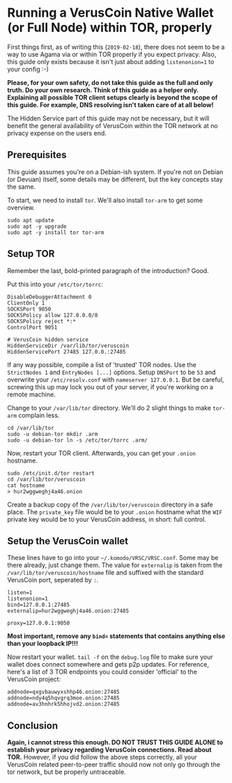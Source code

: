 # Running a VerusCoin Native Wallet (or Full Node) within TOR, properly

First things first, as of writing this (`2019-02-18`), there does not seem to be a way to use Agama via or within TOR properly if you expect privacy. 
Also, this guide only exists because it isn't just about adding `listenonion=1` to your config :-)

**Please, for your own safety, do not take this guide as the full and only truth. Do your own research. Think of this guide as a helper only. Explaining all possible TOR client setups clearly is beyond the scope of this guide. For example, DNS resolving isn't taken care of at all below!**

The Hidden Service part of this guide may not be necessary, but it will benefit the general availability of VerusCoin within the TOR network at no privacy expense on the users end.

## Prerequisites

This guide assumes you're on a Debian-ish system. If you're not on Debian (or Devuan) itself, some details may be different, but the key concepts stay the same.

To start, we need to install `tor`. We'll also install `tor-arm` to get some overview.

```
sudo apt update
sudo apt -y upgrade
sudo apt -y install tor tor-arm
```

## Setup TOR

Remember the last, bold-printed paragraph of the introduction? Good. 

Put this into your `/etc/tor/torrc`: 

```
DisableDebuggerAttachment 0
ClientOnly 1
SOCKSPort 9050
SOCKSPolicy allow 127.0.0.0/8
SOCKSPolicy reject *:*
ControlPort 9051

# VerusCoin hidden service
HiddenServiceDir /var/lib/tor/veruscoin
HiddenServicePort 27485 127.0.0.:27485
```

If any way possible, compile a list of 'trusted' TOR nodes. Use the `StrictNodes 1` and `EntryNodes [...]` options. Setup `DNSPort` to be `53` and overwrite your `/etc/resolv.conf` with `nameserver 127.0.0.1`. But be careful, screwing this up may lock you out of your server, if you're working on a remote machine.

Change to your `/var/lib/tor` directory. We'll do 2 slight things to make `tor-arm` complain less.

```
cd /var/lib/tor
sudo -u debian-tor mkdir .arm
sudo -u debian-tor ln -s /etc/tor/torrc .arm/
```

Now, restart your TOR client. Afterwards, you can get your `.onion` hostname. 

```
sudo /etc/init.d/tor restart
cd /var/lib/tor/veruscoin
cat hostname
> hur2wggweghj4a46.onion
```

Create a backup copy of the `/var/lib/tor/veruscoin` directory in a safe place. The `private_key` file would be to your `.onion` hostname what the `WIF` private key would be to your VerusCoin address, in short: full control.


## Setup the VerusCoin wallet

These lines have to go into your `~/.komodo/VRSC/VRSC.conf`. Some may be there already, just change them. The value for `externalip` is taken from the `/var/lib/tor/veruscoin/hostname` file and suffixed with the standard VerusCoin port, seperated by `:`.

```
listen=1
listenonion=1
bind=127.0.0.1:27485
externalip=hur2wggweghj4a46.onion:27485

proxy=127.0.0.1:9050
```

**Most important, remove any `bind=` statements that contains anything else than your loopback IP!!!**

Now restart your wallet. `tail -f` on the `debug.log` file to make sure your wallet does connect somewhere and gets p2p updates. For reference, here's a list of 3 TOR endpoints you could consider 'official' to the VerusCoin project: 

```
addnode=qxgvbauwyxshhp46.onion:27485
addnode=ndy4q5hqvgrq3moe.onion:27485
addnode=av3hnhrk5hhojvd2.onion:27485
```

## Conclusion

**Again, i cannot stress this enough. DO NOT TRUST THIS GUIDE ALONE to establish your privacy regarding VerusCoin connections. Read about TOR.** However, if you did follow the above steps correctly, all your VerusCoin related peer-to-peer traffic should now not only go through the tor network, but be properly untraceable.
